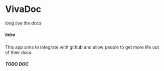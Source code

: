 # VivaDoc

_long live the docs_

##### Intro

This app aims to integrate with github and allow people to get more life out of their docs.

##### TODO DOC
